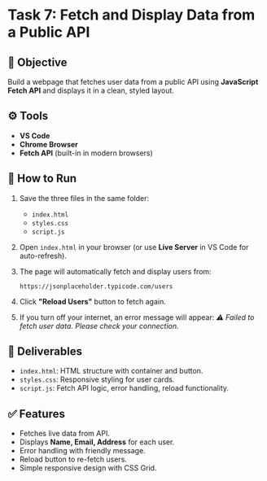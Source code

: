 # Task 7: Fetch and Display Data from a Public API

## 📌 Objective

Build a webpage that fetches user data from a public API using **JavaScript Fetch API** and displays it in a clean, styled layout.

## ⚙️ Tools

* **VS Code**
* **Chrome Browser**
* **Fetch API** (built-in in modern browsers)

## 🚀 How to Run

1. Save the three files in the same folder:

   * `index.html`
   * `styles.css`
   * `script.js`
2. Open `index.html` in your browser (or use **Live Server** in VS Code for auto-refresh).
3. The page will automatically fetch and display users from:

   ```
   https://jsonplaceholder.typicode.com/users
   ```
4. Click **"Reload Users"** button to fetch again.
5. If you turn off your internet, an error message will appear:
   *⚠️ Failed to fetch user data. Please check your connection.*

## 📂 Deliverables

* `index.html`: HTML structure with container and button.
* `styles.css`: Responsive styling for user cards.
* `script.js`: Fetch API logic, error handling, reload functionality.

## ✅ Features

* Fetches live data from API.
* Displays **Name, Email, Address** for each user.
* Error handling with friendly message.
* Reload button to re-fetch users.
* Simple responsive design with CSS Grid.

